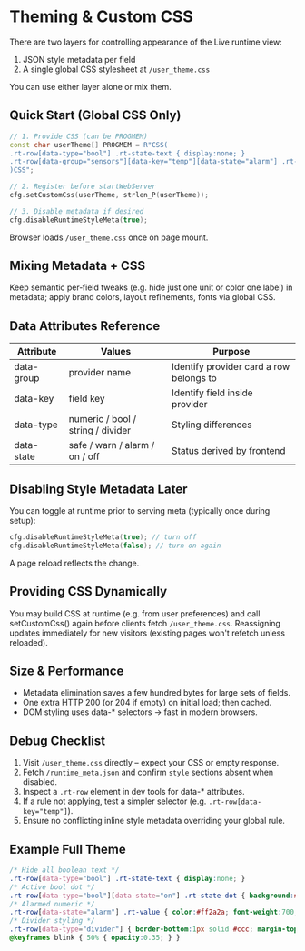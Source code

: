 # Theming & Custom CSS

There are two layers for controlling appearance of the Live runtime view:

1. JSON style metadata per field
2. A single global CSS stylesheet at `/user_theme.css`

You can use either layer alone or mix them.

## Quick Start (Global CSS Only)

```cpp
// 1. Provide CSS (can be PROGMEM)
const char userTheme[] PROGMEM = R"CSS(
.rt-row[data-type="bool"] .rt-state-text { display:none; }
.rt-row[data-group="sensors"][data-key="temp"][data-state="alarm"] .rt-value { color:#ff2222; font-weight:700; }
)CSS";

// 2. Register before startWebServer
cfg.setCustomCss(userTheme, strlen_P(userTheme));

// 3. Disable metadata if desired
cfg.disableRuntimeStyleMeta(true);
```

Browser loads `/user_theme.css` once on page mount.

## Mixing Metadata + CSS

Keep semantic per‑field tweaks (e.g. hide just one unit or color one label) in metadata; apply brand colors, layout refinements, fonts via global CSS.

## Data Attributes Reference

| Attribute | Values | Purpose |
|-----------|--------|---------|
| data-group | provider name | Identify provider card a row belongs to |
| data-key | field key | Identify field inside provider |
| data-type | numeric / bool / string / divider | Styling differences |
| data-state | safe / warn / alarm / on / off | Status derived by frontend |

## Disabling Style Metadata Later

You can toggle at runtime prior to serving meta (typically once during setup):
```cpp
cfg.disableRuntimeStyleMeta(true); // turn off
cfg.disableRuntimeStyleMeta(false); // turn on again
```
A page reload reflects the change.

## Providing CSS Dynamically

You may build CSS at runtime (e.g. from user preferences) and call setCustomCss() again before clients fetch `/user_theme.css`. Reassigning updates immediately for new visitors (existing pages won't refetch unless reloaded).

## Size & Performance

- Metadata elimination saves a few hundred bytes for large sets of fields.
- One extra HTTP 200 (or 204 if empty) on initial load; then cached.
- DOM styling uses data-* selectors → fast in modern browsers.

## Debug Checklist

1. Visit `/user_theme.css` directly – expect your CSS or empty response.
2. Fetch `/runtime_meta.json` and confirm `style` sections absent when disabled.
3. Inspect a `.rt-row` element in dev tools for data-* attributes.
4. If a rule not applying, test a simpler selector (e.g. `.rt-row[data-key="temp"]`).
5. Ensure no conflicting inline style metadata overriding your global rule.

## Example Full Theme

```css
/* Hide all boolean text */
.rt-row[data-type="bool"] .rt-state-text { display:none; }
/* Active bool dot */
.rt-row[data-type="bool"][data-state="on"] .rt-state-dot { background:#18c61d; box-shadow:0 0 4px #18c61dAA; }
/* Alarmed numeric */
.rt-row[data-state="alarm"] .rt-value { color:#ff2a2a; font-weight:700; animation:blink 1.2s steps(2,start) infinite; }
/* Divider styling */
.rt-row[data-type="divider"] { border-bottom:1px solid #ccc; margin-top:4px; }
@keyframes blink { 50% { opacity:0.35; } }
```

